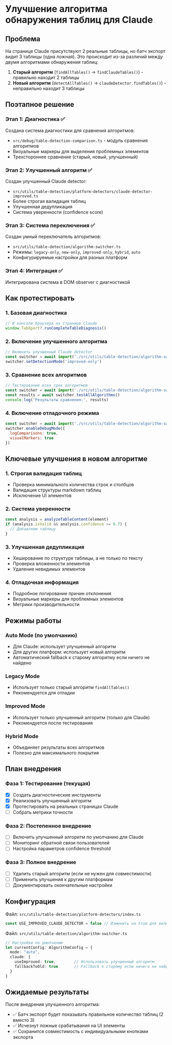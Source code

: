 # Улучшение алгоритма обнаружения таблиц для Claude

## Проблема
На странице Claude присутствуют 2 реальные таблицы, но батч экспорт видит 3 таблицы (одна ложная). Это происходит из-за различий между двумя алгоритмами обнаружения таблиц:

1. **Старый алгоритм** (`findAllTables()` → `findClaudeTables()`) - правильно находит 2 таблицы
2. **Новый алгоритм** (`detectAllTables()` → `claudeDetector.findTables()`) - неправильно находит 3 таблицы

## Поэтапное решение

### Этап 1: Диагностика ✅
Создана система диагностики для сравнения алгоритмов:
- `src/debug/table-detection-comparison.ts` - модуль сравнения алгоритмов
- Визуальные маркеры для выделения проблемных элементов
- Трехстороннее сравнение (старый, новый, улучшенный)

### Этап 2: Улучшенный алгоритм ✅
Создан улучшенный Claude detector:
- `src/utils/table-detection/platform-detectors/claude-detector-improved.ts`
- Более строгая валидация таблиц
- Улучшенная дедупликация
- Система уверенности (confidence score)

### Этап 3: Система переключения ✅
Создан умный переключатель алгоритмов:
- `src/utils/table-detection/algorithm-switcher.ts`
- Режимы: `legacy-only`, `new-only`, `improved-only`, `hybrid`, `auto`
- Конфигурируемые настройки для разных платформ

### Этап 4: Интеграция ✅
Интегрирована система в DOM observer с диагностикой

## Как протестировать

### 1. Базовая диагностика
```javascript
// В консоли браузера на странице Claude
window.TabXport?.runCompleteTableDiagnosis()
```

### 2. Включение улучшенного алгоритма
```javascript
// Включить улучшенный Claude detector
const switcher = await import('./src/utils/table-detection/algorithm-switcher.js')
switcher.setDetectionMode('improved-only')
```

### 3. Сравнение всех алгоритмов
```javascript
// Тестирование всех трех алгоритмов
const switcher = await import('./src/utils/table-detection/algorithm-switcher.js')
const results = await switcher.testAllAlgorithms()
console.log('Результаты сравнения:', results)
```

### 4. Включение отладочного режима
```javascript
const switcher = await import('./src/utils/table-detection/algorithm-switcher.js')
switcher.enableDebugMode({ 
  logComparisons: true, 
  visualMarkers: true 
})
```

## Ключевые улучшения в новом алгоритме

### 1. Строгая валидация таблиц
- Проверка минимального количества строк и столбцов
- Валидация структуры markdown таблиц
- Исключение UI элементов

### 2. Система уверенности
```typescript
const analysis = analyzeTableContent(element)
if (analysis.isValid && analysis.confidence >= 0.7) {
  // Добавляем таблицу
}
```

### 3. Улучшенная дедупликация
- Хеширование по структуре таблицы, а не только по тексту
- Проверка вложенности элементов
- Удаление невидимых элементов

### 4. Отладочная информация
- Подробное логирование причин отклонения
- Визуальные маркеры для проблемных элементов
- Метрики производительности

## Режимы работы

### Auto Mode (по умолчанию)
- Для Claude: использует улучшенный алгоритм
- Для других платформ: использует новый алгоритм
- Автоматический fallback к старому алгоритму если ничего не найдено

### Legacy Mode
- Использует только старый алгоритм `findAllTables()`
- Рекомендуется для отладки

### Improved Mode
- Использует только улучшенный алгоритм (только для Claude)
- Рекомендуется после тестирования

### Hybrid Mode
- Объединяет результаты всех алгоритмов
- Полезно для максимального покрытия

## План внедрения

### Фаза 1: Тестирование (текущая)
- [x] Создать диагностические инструменты
- [x] Реализовать улучшенный алгоритм
- [x] Протестировать на реальных страницах Claude
- [ ] Собрать метрики точности

### Фаза 2: Постепенное внедрение
- [ ] Включить улучшенный алгоритм по умолчанию для Claude
- [ ] Мониторинг обратной связи пользователей
- [ ] Настройка параметров confidence threshold

### Фаза 3: Полное внедрение
- [ ] Удалить старый алгоритм (если не нужен для совместимости)
- [ ] Применить улучшения к другим платформам
- [ ] Документировать окончательные настройки

## Конфигурация

Файл: `src/utils/table-detection/platform-detectors/index.ts`
```typescript
const USE_IMPROVED_CLAUDE_DETECTOR = false // Изменить на true для включения
```

Файл: `src/utils/table-detection/algorithm-switcher.ts`
```typescript
// Настройки по умолчанию
let currentConfig: AlgorithmConfig = {
  mode: "auto",
  claude: {
    useImproved: true,        // Использовать улучшенный алгоритм
    fallbackToOld: true       // Fallback к старому если ничего не найдено
  }
}
```

## Ожидаемые результаты

После внедрения улучшенного алгоритма:
- ✅ Батч экспорт будет показывать правильное количество таблиц (2 вместо 3)
- ✅ Исчезнут ложные срабатывания на UI элементы
- ✅ Сохранится совместимость с индивидуальными кнопками экспорта
 